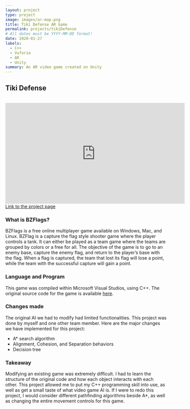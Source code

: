 ```yaml
---
layout: project
type: project
image: images/ar-map.png
title: Tiki Defense AR Game
permalink: projects/tikiDefense
# All dates must be YYYY-MM-DD format!
date: 2020-01-27
labels:
  - C++
  - Vuforia
  - AR
  - Unity
summary: An AR video game created on Unity
---
```


<h2>Tiki Defense </h2>
<br>
<iframe width="560" height="315" src="https://www.youtube.com/embed/n156-ukbPto" frameborder="0" allow="accelerometer; autoplay; clipboard-write; encrypted-media; gyroscope; picture-in-picture" allowfullscreen></iframe>
<br>
<a href="https://github.com/yuhanj/Tiki-Defence">Link to the project page</a>
<br>
<h3>What is BZFlags?</h3>
<p>BZFlags is a free online multiplayer game available on Windows, Mac, and Linux. BZFlag is a capture the flag style shooter game where the player controls a tank. It can either be played as a team game where the teams are grouped by colors or a free for all. The objective of the game is to go to an enemy base, capture the enemy flag, and return to the player’s base with the flag. When a flag is captured, the team that lost its flag will lose a point, while the team with the successful capture will gain a point. 
</p>
<h3>Language and Program</h3>
<p>This game was compiled within Microsoft Visual Studios, using C++. The original source code for the game is available <a href="https://www.bzflag.org/">here</a>.</p>
<h3>Changes made</h3>
<p>The original AI we had to modify had limited functionalities. This project was done by myself and one other team member. Here are the major changes we have implemented for this project:</p>
<ul>
<li>A* search algorithm</li>
<li>Alignment, Cohesion, and Separation behaviors</li>
<li>Decision tree</li>
</ul>
<h3>Takeaway</h3>
<p>Modifying an existing game was extremely difficult. I had to learn the structure of the original code and how each object interacts with each other. This project allowed me to put my C++ programming skill into use, as well as get a small taste of what video game AI is. If I were to redo this project, I would consider different pathfinding algorithms beside A*, as well as changing the entire movement controls for this game. </p>
